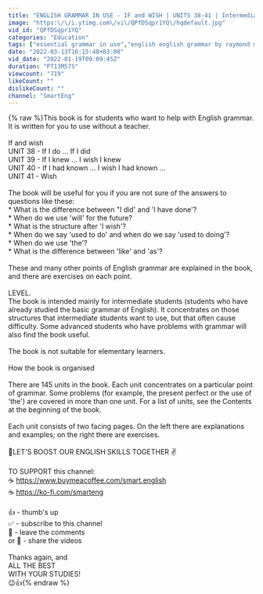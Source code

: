 ```yaml
---
title: "ENGLISH GRAMMAR IN USE - IF and WISH | UNITS 38-41 | Intermediate, by Raymand Murphy | Cambridge"
image: "https:\/\/i.ytimg.com\/vi\/QPfDSqpr1YQ\/hqdefault.jpg"
vid_id: "QPfDSqpr1YQ"
categories: "Education"
tags: ["essential grammar in use","english english grammar by raymond murphy","raymond murphy english grammar in use"]
date: "2022-03-13T16:15:48+03:00"
vid_date: "2022-01-19T09:09:45Z"
duration: "PT13M57S"
viewcount: "719"
likeCount: ""
dislikeCount: ""
channel: "SmartEng"
---
```

{% raw %}This book is for students who want to help with English grammar. It is written for you to use without a teacher.<br /><br />If and wish<br />UNIT 38 - If I do ... If I did <br />UNIT 39 - If I knew ... I wish I knew<br />UNIT 40 - If I had known ... I wish I had known ...<br />UNIT 41 - Wish<br /><br />The book will be useful for you if you are not sure of the answers to questions like these:<br />* What is the difference between &quot;I did' and 'I have done'?<br />* When do we use 'will' for the future?<br />* What is the structure after 'I wish'?<br />* When do we say 'used to do' and when do we say 'used to doing'?<br />* When do we use 'the'?<br />* What is the difference between 'like' and 'as'?<br /><br />These and many other points of English grammar are explained in the book, and there are exercises on each point.<br /><br />LEVEL.<br />The book is intended mainly for intermediate students (students who have already studied the basic grammar of English). It concentrates on those structures that intermediate students want to use, but that often cause difficulty. Some advanced students who have problems with grammar will also find the book useful.<br /><br />The book is not suitable for elementary learners.<br /><br />How the book is organised<br /><br />There are 145 units in the book. Each unit concentrates on a particular point of grammar. Some problems (for example, the present perfect or the use of 'the') are covered in more than one unit. For a list of units, see the Contents at the beginning of the book.<br /><br />Each unit consists of two facing pages. On the left there are explanations and examples; on the right there are exercises.<br /><br />💪LET'S BOOST OUR ENGLISH SKILLS TOGETHER ✌<br /><br />TO SUPPORT this channel:<br />☕ <a rel="nofollow" target="blank" href="https://www.buymeacoffee.com/smart.english">https://www.buymeacoffee.com/smart.english</a><br />☕ <a rel="nofollow" target="blank" href="https://ko-fi.com/smarteng">https://ko-fi.com/smarteng</a><br /><br />👍 - thumb's up<br />✅ - subscribe to this channel<br />💬 - leave the comments<br />or 🚀 - share the videos<br /><br />Thanks again, and<br />ALL THE BEST  <br />WITH YOUR STUDIES!<br />😉👍{% endraw %}
